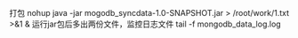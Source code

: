 打包
nohup java -jar mogodb_syncdata-1.0-SNAPSHOT.jar > /root/work/1.txt >&1 &
运行jar包后多出两份文件，监控日志文件
tail -f mongodb_data_log.log 
